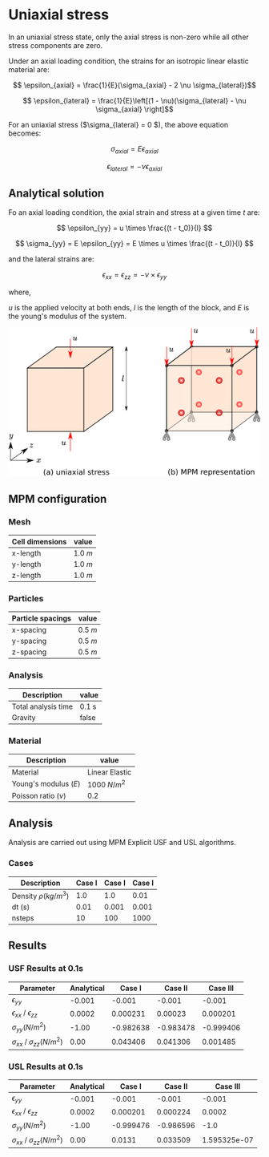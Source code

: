 # Uniaxial stress

In an uniaxial stress state, only the axial stress is non-zero while all other stress
components are zero.

Under an axial loading condition, the strains for an isotropic linear elastic material are:

$$ \epsilon_{axial} = \frac{1}{E}(\sigma_{axial} - 2 \nu \sigma_{lateral})$$

$$ \epsilon_{lateral} = \frac{1}{E}\left[(1 - \nu)(\sigma_{lateral} - \nu \sigma_{axial} \right]$$

For an uniaxial stress ($\sigma_{lateral} = 0 $), the above equation becomes:

$$ \sigma_{axial} = E \epsilon_{axial} $$

$$ \epsilon_{lateral} = - \nu \epsilon_{axial} $$

## Analytical solution

Fo an axial loading condition, the axial strain and stress at a given time $t$ are:

$$ \epsilon_{yy} = u \times \frac{(t - t_0)}{l} $$

$$ \sigma_{yy} = E \epsilon_{yy} = E \times u \times \frac{(t - t_0)}{l} $$

and the lateral strains are:

$$ \epsilon_{xx} = \epsilon_{zz} = -\nu \times \epsilon_{yy} $$

where,

$u$ is the applied velocity at both ends,
$l$ is the length of the block, and
$E$ is the young's modulus of the system.

![uniaxial stress](uniaxial-stress.png)

## MPM configuration

### Mesh

|Cell dimensions	| value		|
|-----------------------|---------------|
|x-length 		| 1.0 $m$ 	|
|y-length 		| 1.0 $m$ 	|
|z-length 		| 1.0 $m$ 	|

### Particles

|Particle spacings	| value		|
|-----------------------|---------------|
|x-spacing 		| 0.5 $m$ 	|
|y-spacing 		| 0.5 $m$ 	|
|z-spacing 		| 0.5 $m$ 	|

### Analysis

|Description		| value		|
|-----------------------|---------------|
|Total analysis time 	| 0.1 s		|
|Gravity		| false		|

### Material

|Description		| value		|
|-----------------------|---------------|
|Material	 	| Linear Elastic|
|Young's modulus ($E$)	| 1000 $N/m^2$	|
|Poisson ratio ($\nu$)	| 0.2		|

## Analysis

Analysis are carried out using MPM Explicit USF and USL algorithms.

### Cases

|Description		 | Case I	| Case I	| Case I	|
|------------------------|--------------|---------------|---------------|
|Density $\rho$($kg/m^3$)| 1.0		| 1.0		| 0.01		|
|dt (s)			 | 0.01		| 0.001		| 0.001		|
|nsteps			 | 10		| 100		| 1000		|

## Results
### USF Results at 0.1s

| Parameter				| Analytical	| Case I	| Case II 	| Case III 	|
|---------------------------------------|---------------|---------------|---------------|---------------|
|$\epsilon_{yy}$			|-0.001		|-0.001		|-0.001		|-0.001		|
|$\epsilon_{xx}$ / $\epsilon_{zz}$	| 0.0002	| 0.000231	| 0.00023	| 0.000201 	|
|$\sigma_{yy} (N/m^2)$			|-1.00		|-0.982638	|-0.983478	|-0.999406	|
|$\sigma_{xx}$ / $\sigma_{zz} (N/m^2)$	| 0.00		| 0.043406	| 0.041306	| 0.001485	|



### USL Results at 0.1s

| Parameter				| Analytical	| Case I	| Case II 	| Case III 	|
|---------------------------------------|---------------|---------------|---------------|---------------|
|$\epsilon_{yy}$			|-0.001		|-0.001		|-0.001		|-0.001		|
|$\epsilon_{xx}$ / $\epsilon_{zz}$	| 0.0002	| 0.000201	| 0.000224	| 0.0002	|
|$\sigma_{yy} (N/m^2)$			|-1.00		|-0.999476	|-0.986596	|-1.0		|
|$\sigma_{xx}$ / $\sigma_{zz} (N/m^2)$	| 0.00		| 0.0131	| 0.033509  	| 1.595325e-07 	|


